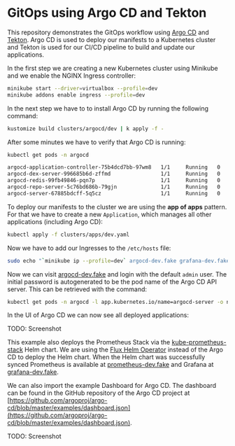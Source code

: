 # GitOps using Argo CD and Tekton

This repository demonstrates the GitOps workflow using [Argo CD](https://argoproj.github.io/projects/argo-cd) and [Tekton](https://tekton.dev). Argo CD is used to deploy our manifests to a Kubernetes cluster and Tekton is used for our CI/CD pipeline to build and update our applications.

In the first step we are creating a new Kubernetes cluster using Minikube and we enable the NGINX Ingress controller:

```sh
minikube start --driver=virtualbox --profile=dev
minikube addons enable ingress --profile=dev
```

In the next step we have to to install Argo CD by running the following command:

```sh
kustomize build clusters/argocd/dev | k apply -f -
```

After some minutes we have to verify that Argo CD is running:

```sh
kubectl get pods -n argocd
```

```txt
argocd-application-controller-75b4dcd7bb-97wm8   1/1     Running   0          3m50s
argocd-dex-server-996685b6d-zffmd                1/1     Running   0          3m50s
argocd-redis-99fb49846-pqn7p                     1/1     Running   0          3m50s
argocd-repo-server-5c76bd686b-79gjn              1/1     Running   0          3m49s
argocd-server-67885bdcff-5q5cz                   1/1     Running   0          3m49s
```

To deploy our manifests to the cluster we are using the **app of apps** pattern. For that we have to create a new `Application`, which manages all other applications (including Argo CD):

```sh
kubectl apply -f clusters/apps/dev.yaml
```

Now we have to add our Ingresses to the `/etc/hosts` file:

```sh
sudo echo "`minikube ip --profile=dev` argocd-dev.fake grafana-dev.fake prometheus-dev.fake" | sudo tee -a /etc/hosts
```

Now we can visit [argocd-dev.fake](https://argocd-dev.fake) and login with the default `admin` user. The initial password is autogenerated to be the pod name of the Argo CD API server. This can be retrieved with the command:

```sh
kubectl get pods -n argocd -l app.kubernetes.io/name=argocd-server -o name | cut -d'/' -f 2
```

In the UI of Argo CD we can now see all deployed applications:

TODO: Screenshot

This example also deploys the Prometheus Stack via the [kube-prometheus-stack](https://github.com/prometheus-community/helm-charts/tree/main/charts/kube-prometheus-stack) Helm chart. We are using the [Flux Helm Operator](https://docs.fluxcd.io/projects/helm-operator/en/stable/) instead of the Argo CD to deploy the Helm chart. When the Helm chart was successfully synced Prometheus is available at [prometheus-dev.fake](https://prometheus-dev.fake) and Grafana at [grafana-dev.fake](https://grafana-dev.fake).

We can also import the example Dashboard for Argo CD. The dashboard can be found in the GitHub repository of the Argo CD project at [https://github.com/argoproj/argo-cd/blob/master/examples/dashboard.json](https://github.com/argoproj/argo-cd/blob/master/examples/dashboard.json).

TODO: Screenshot
